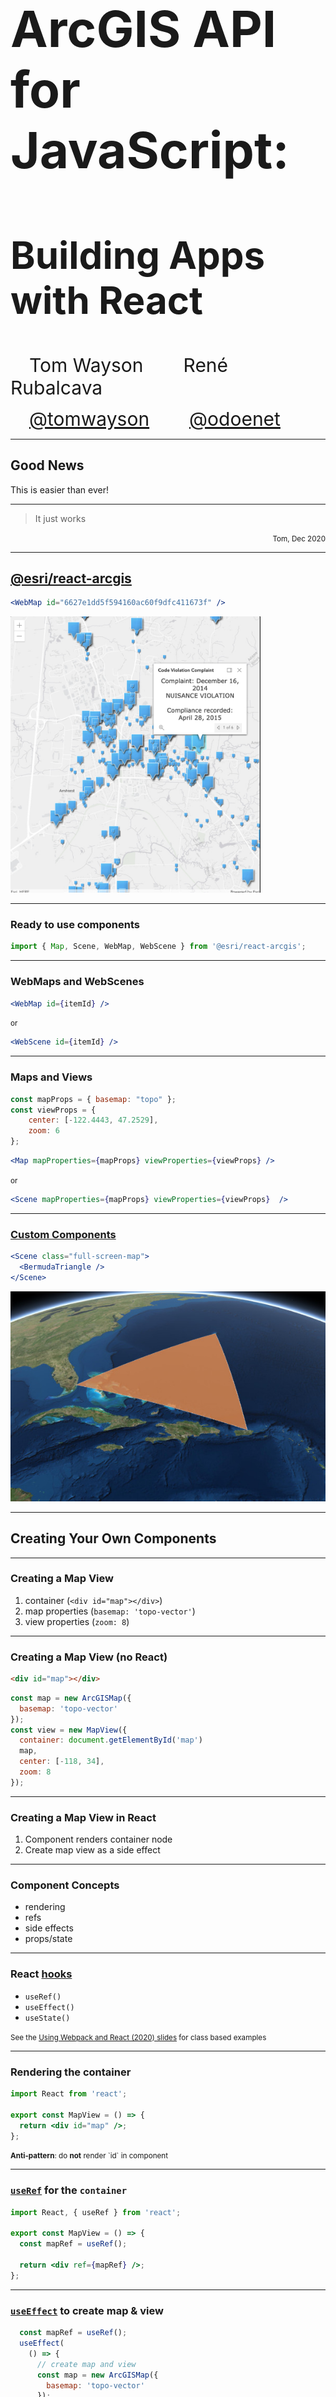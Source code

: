 <!-- .slide: data-background="../img/2021/dev-summit/bg-1.png" data-background-size="cover -->
<h1 style="text-align: left; font-size: 80px;">ArcGIS API for JavaScript:</h1>
<h2 style="text-align: left; font-size: 60px;">Building Apps with React</h2>
<p>
<span style="text-align: center; font-size: 30px; margin: 1em;">Tom Wayson</span>
<span style="text-align: right; font-size: 30px; margin: 1em;">René Rubalcava</span>
</p>
<p>
<span style="text-align: center; font-size: 30px; margin: 1em;"><a href="https://github.com/tomwayson">@tomwayson</a></span>
<span style="text-align: right; font-size: 30px; margin: 1em;"><a href="https://github.com/odoenet">@odoenet</a></span>
</p>

---

<!-- .slide: data-auto-animate data-background="../img/2021/dev-summit/bg-4.png" -->
## Good News

This is easier than ever!

---

<!-- .slide: data-auto-animate data-background="../img/2021/dev-summit/bg-4.png" -->

> It just works

<p style="text-align: right;"><small>Tom, Dec 2020</small></p>

---

<!-- .slide: data-auto-animate data-background="../img/2021/dev-summit/bg-3.png" -->
## [@esri/react-arcgis](https://github.com/Esri/react-arcgis)

```jsx
<WebMap id="6627e1dd5f594160ac60f9dfc411673f" />
```

<a href="https://github.com/Esri/react-arcgis"><img src="../common/images/react-arcgis-screenshot.png" width="400" /></a>

---

<!-- .slide: data-auto-animate data-background="../img/2021/dev-summit/bg-2.png" -->
### Ready to use components

```js
import { Map, Scene, WebMap, WebScene } from '@esri/react-arcgis';
```

---

<!-- .slide: data-auto-animate data-background="../img/2021/dev-summit/bg-2.png" -->
### WebMaps and WebScenes

```jsx
<WebMap id={itemId} />
```

<small>or</small>

```jsx
<WebScene id={itemId} />
```

---

<!-- .slide: data-auto-animate data-background="../img/2021/dev-summit/bg-2.png" -->
### Maps and Views

```js
const mapProps = { basemap: "topo" };
const viewProps = {
    center: [-122.4443, 47.2529],
    zoom: 6
};
```

```jsx
<Map mapProperties={mapProps} viewProperties={viewProps} />
```

<small>or</small>

```jsx
<Scene mapProperties={mapProps} viewProperties={viewProps}  />
```

---

<!-- .slide: data-auto-animate data-background="../img/2021/dev-summit/bg-2.png" -->
### [Custom Components](https://github.com/Esri/react-arcgis#creating-your-own-components)

```jsx
<Scene class="full-screen-map">
  <BermudaTriangle />
</Scene>
```

[![Custom component screenshot](../common/images/react-arcgis-custom-component-screenshot.jpg)](https://github.com/Esri/react-arcgis#creating-your-own-components)

---

<!-- .slide: data-auto-animate data-background="../img/2021/dev-summit/bg-3.png" -->

## Creating Your Own Components

---

<!-- .slide: data-auto-animate data-background="../img/2021/dev-summit/bg-2.png" -->

### Creating a Map View

1. container (`<div id="map"></div>`)
1. map properties (`basemap: 'topo-vector'`)
1. view properties (`zoom: 8`)

---

<!-- .slide: data-auto-animate data-background="../img/2021/dev-summit/bg-2.png" -->

### Creating a Map View (no React)

```html
<div id="map"></div>
```

```js
const map = new ArcGISMap({
  basemap: 'topo-vector'
});
const view = new MapView({
  container: document.getElementById('map')
  map,
  center: [-118, 34],
  zoom: 8
});
```

---

<!-- .slide: data-auto-animate data-background="../img/2021/dev-summit/bg-2.png" -->

### Creating a Map View in React

1. Component renders container node
1. Create map view as a side effect

---

<!-- .slide: data-auto-animate data-background="../img/2021/dev-summit/bg-4.png" -->

### Component Concepts

- rendering
- refs
- side effects
- props/state

---

<!-- .slide: data-auto-animate data-background="../img/2021/dev-summit/bg-4.png" -->
### React [hooks](https://reactjs.org/docs/hooks-intro.html)

* `useRef()`
* `useEffect()`
* `useState()`

<p><small>See the <a href="https://github.com/odoe/2020-arcgis-presentations/tree/master/ds/ArcGIS-API-for-JavaScript-Using-Webpack-and-React">Using Webpack and React (2020) slides</a> for class based examples</small></p>

---

<!-- .slide: data-auto-animate data-background="../img/2021/dev-summit/bg-2.png" -->
### Rendering the container

```jsx
import React from 'react';

export const MapView = () => {
  return <div id="map" />;
};
```

<p class="fragment"><small><strong>Anti-pattern</strong>: do <strong>not</strong> render `id` in component</small></p>

---

<!-- .slide: data-auto-animate data-background="../img/2021/dev-summit/bg-2.png" -->
### [`useRef`](https://reactjs.org/docs/hooks-reference.html#useref) for the `container`

```jsx
import React, { useRef } from 'react';

export const MapView = () => {
  const mapRef = useRef();

  return <div ref={mapRef} />;
};
```

---

<!-- .slide: data-auto-animate data-background="../img/2021/dev-summit/bg-2.png" -->
### [`useEffect`](https://reactjs.org/docs/hooks-reference.html#useeffect) to create map & view

```jsx
  const mapRef = useRef();
  useEffect(
    () => {
      // create map and view
      const map = new ArcGISMap({
        basemap: 'topo-vector'
      });
      const view = new MapView({
        container: mapRef.current,
        map: map,
        center: [-118, 34],
        zoom: 8
      });
    }
  , []); // only after initial render
```

---

<!-- .slide: data-auto-animate data-background="../img/2021/dev-summit/bg-2.png" -->
### `<MapView />` Component

```jsx
import React, { useRef, useEffect } from 'react';
import createMapView from './utils/map';

export const MapView = () => {
  const mapRef = useRef();
  useEffect(() => {
    // create map and view
    const view = createMapView(mapRef.current);
    // clean up
    return () => { view && view.destroy(); };
  }, []); // only after initial render
  return <div ref={mapRef} />;
}
```

---

<!-- .slide: data-auto-animate data-background="../img/2021/dev-summit/bg-3.png" -->
### 🎉 Success! 🎉

<p>✅ created a component that renders a <code>container</code>
<p>✅ created a map view after the initial render</p>
<p>✅ only destroy <code>MapView</code> when unmounting</p>
<p class="fragment">🤔 component that takes map or view properties?</p>

---

<!-- .slide: data-auto-animate data-background="../img/2021/dev-summit/bg-2.png" -->
### Map & view properties

```jsx
<MapView basemap="streets" zoom="13" />
```

---

<!-- .slide: data-auto-animate data-background="../img/2021/dev-summit/bg-2.png" -->
### Use React `props`

```jsx
export const MapView = ({ basemap, zoom }) => {
  const mapRef = useRef();
  useEffect(() => {
    // read map and view properties from props
    const mapProperties = { basemap };
    const viewProperties = { zoom };
    // create map and view
    const view = createMapView(mapRef.current, mapProperties, viewProperties);
    // clean up
    return () => { view && view.destroy(); };
  }, []); // only after initial render
  return <div ref={mapRef} />;
}
```

---

<!-- .slide: data-auto-animate data-background="../img/2021/dev-summit/bg-2.png" -->
### Update map & view properties

```jsx
<MapView basemap={{basemap}} zoom="13" />
<BasemapSelect value={{basemap}} onChange={{setBasemap}} />
```

---

<!-- .slide: data-auto-animate data-background="../img/2021/dev-summit/bg-2.png" -->
### `useState`

```jsx
const [basemap, setBasemap] = useState('topo-vector');
```

---

<!-- .slide: data-auto-animate data-background="../img/2021/dev-summit/bg-2.png" -->
### `useState`

```jsx
export const MapPage => () {
  const [basemap, setBasemap] = useState('topo-vector');
  return (
    <MapView basemap={{basemap}} zoom="13" />
    <BasemapSelect value={{basemap}} onChange={{setBasemap}} />
  );
}
```

---

<!-- .slide: data-auto-animate data-background="../img/2021/dev-summit/bg-2.png" -->
### Update view or map properties

Use another effect in `<MapView>`

```jsx
  useEffect(() => {
    // TODO: view is undefined
    view.map.basemap = basemap;
  }, [basemap]); // called whenever basemap prop changes
```

---

<!-- .slide: data-auto-animate data-background="../img/2021/dev-summit/bg-2.png" -->
### Hold onto view in state

```jsx
// in MapView component
const [view, setView] = useState(null);
// later in useEffect()
setView(createMapView(mapRef.current, mapProperties, viewProperties));
```

---

<!-- .slide: data-auto-animate data-background="../img/2021/dev-summit/bg-2.png" -->
### Only update if view has been created

```jsx
  useEffect(() => {
    if (!view) {
      // this was called before setView()
      return;
    }
    view.map.basemap = basemap;
  }, [view, basemap]);
```

---

<!-- .slide: data-auto-animate data-background="../img/2021/dev-summit/bg-3.png" -->
### 🎉 Success! 🎉

<p>✅ initialize map & view properties from <code>props</code></p>
<p>✅ update map or view when <code>props</code> change</p>
<p class="fragment">🤔 Relay map view changes to other components?</p>

---

<!-- .slide: data-auto-animate data-background="../img/2021/dev-summit/bg-2.png" -->
### Pass watch or event callbacks as props

```jsx
<MapView basemap={{basemap}} zoom="13" onClick={{logClick}} />
```

---

<!-- .slide: data-auto-animate data-background="../img/2021/dev-summit/bg-2.png" -->
### Wire up handlers

Use another effect in `<MapView>`

```jsx
  useEffect(() => {
    if (!view) {
      return;
    }
    const handle = view.on('click', onClick);
    return function removeHandle() {
      handle && handle.remove();
    };
  }, [view, onClick]);
```

<p><small>use clean-up functions to remove event & watch handlers</small></p>

---

<!-- .slide: data-auto-animate data-background="../img/2021/dev-summit/bg-2.png" -->
### Components

A bridge between your React app and the ArcGIS API

---

<!-- .slide: data-auto-animate data-background="../img/2021/dev-summit/bg-4.png" -->
## Modern React and the ArcGIS API

---

<!-- .slide: data-auto-animate data-background="../img/2021/dev-summit/bg-2.png" -->
### Manage global state in React

* You may not need Redux/MobX
* Context is powerful, and injectable

---

<!-- .slide: data-auto-animate data-background="../img/2021/dev-summit/bg-2.png" -->
### `useContext` hook

```jsx
import ThemeContext from '.ThemeContext';

const ThemedMap = () => {
  const theme = useContext(ThemeContext);
  const basemap = theme === 'dark'
    ? 'dark-gray'
    : 'gray';
  return (
    <Map basemap={basemap} />
  );
};
```

---

<!-- .slide: data-auto-animate data-background="../img/2021/dev-summit/bg-4.png" -->
## Modularize API usage

---

<!-- .slide: data-auto-animate data-background="../img/2021/dev-summit/bg-2.png" -->
* Do all the API work separate from your UI
* _Separate content from navigation_ - pattern in PWAs
* Mock/stub API in tests

```ts
// src/data/map.ts
export function initialize(element: Element) {
  view.container = element;
  view.when(() => {
    // magic
  });
}
```

---

<!-- .slide: data-auto-animate data-background="../img/2021/dev-summit/bg-2.png" -->
* Use in your context or component

```ts
const elRef = useRef(null);
useEffect(
  () => {
    const loadMap = async () => {
      const map = await import("../data/map");
      map.initialize(elRef.current);
    };
    loadMap();
  },
  []
);
```

---

<!-- .slide: data-auto-animate data-background="../img/2021/dev-summit/bg-2.png" -->
## Why lazy load the API?

* So webpack can create async bundles
* `bundle1.js` -> `bundle2.js` -> `bundle3.js`
* Only load the resources you need when you need them
* Leads to faster initial loads

---

<!-- .slide: data-auto-animate data-background="../img/2021/dev-summit/bg-4.png" -->
## Suspense

---

<!-- .slide: data-auto-animate data-background="../img/2021/dev-summit/bg-2.png" -->
## Hold your Suspense

* Lazy-load entire React components
* useful in modular apps

```tsx
import React, { lazy, Suspense } from "react";
// lazy load the components that use Maps
const WebMapView = lazy(() => import("../components/WebMapView"));
// later on
<Suspense  fallback={<div>Loading...</div>}>
  <WebMapView />
</Suspense>
```

---

<!-- .slide: data-auto-animate data-background="../img/2021/dev-summit/bg-2.png" -->
## Hold your Suspense

* Still not out of beta, so use at your own risk


---

<!-- .slide: data-auto-animate data-background="../img/2021/dev-summit/bg-3.png" -->
##  Demo: [React with ESM](https://github.com/odoe/jsapi-esm-react)

---

<!-- .slide: data-auto-animate data-background="../img/2021/dev-summit/bg-4.png" -->
## 🤔 An alternative to [@arcgis/core](https://npmjs.com/package/@arcgis/core)?

---

<!-- .slide: data-auto-animate data-background="../img/2021/dev-summit/bg-3.png" data-transition="fade" -->
### ArcGIS API is different

- powerful library with large footprint
- sophisticated use of dynamic loading & web workers
- can slow or in rare cases break your build <!-- .element class="fragment" -->

---

<!-- .slide: data-auto-animate data-background="../img/2021/dev-summit/bg-3.png" data-transition="fade" -->

### Try [esri-loader](https://github.com/Esri/esri-loader)

<div>
  <img src="../common/images/esri.png" class="transparent" height="120" />
  <img src="../common/images/Heart_corazon.svg" class="transparent" height="120" />
  <img src="../common/images/webpack-icon-square-big.png" class="transparent" height="120" />
  <img src="../common/images/rollup1.png" class="transparent" height="100" />
  <img src="../common/images/parcel-og.png" class="transparent" height="100" />
  <img src="../common/images/snowpack-logo-white.png" class="transparent" height="90" />
</div>

---

<!-- .slide: data-auto-animate data-background="../img/2021/dev-summit/bg-2.png" data-transition="fade" -->
### Installing [esri-loader](https://github.com/Esri/esri-loader#install)

<img class="transparent" src="../common/images/800px-Npm-logo.svg.png" style="width: 300px; margin: 110px 0;">
<h3><code>npm install --save esri-loader</code></h3>

---

<!-- .slide: data-auto-animate data-background="../img/2021/dev-summit/bg-2.png" data-transition="fade" -->
### Installing [esri-loader](https://github.com/Esri/esri-loader#install)

<img class="transparent" src="../common/images/yarn-logo.png">
<h3><code>yarn add esri-loader</code></h3>

---

<!-- .slide: data-auto-animate data-background="../img/2021/dev-summit/bg-2.png" data-transition="fade-in none" -->
### Using [`loadModules()`](https://github.com/Esri/esri-loader#usage)

```js
import { loadModules } from 'esri-loader';

loadModules([
  "esri/Map",
  "esri/views/MapView"
]).then(([Map, MapView]) => {
  // Code to create the map and view will go here
});
```

---

<!-- .slide: data-auto-animate data-background="../img/2021/dev-summit/bg-2.png" data-transition="none fade-out" -->
### How it works

```js
// calls require() once the ArcGIS script is loaded

require([
  "esri/Map",
  "esri/views/MapView"
], (Map, MapView) => {
  // Code to create the map and view will go here
});
```

---

<!-- .slide: data-auto-animate data-background="../img/2021/dev-summit/bg-2.png" data-transition="fade" -->
### [Lazy loads the ArcGIS API](https://github.com/Esri/esri-loader#lazy-loading-the-arcgis-api-for-javascript)

<pre class="language-js">
<code class="language-js">
 // injects a script tag the first time
const esriConfig = await loadModules(["esri/config"])
esriConfig.useIdentity = false;

// don't worry, this won't load the API again!
const [Map, MapView] = await loadModules(
  ["esri/Map", "esri/views/MapView"]
);</code></pre>

Defaults to latest CDN version <!-- .element class="fragment" -->

---

<!-- .slide: data-auto-animate data-background="../img/2021/dev-summit/bg-3.png" 
data-transition="none fade-out" -->

### [esri-loader options](https://github.com/Esri/esri-loader/#configuring-esri-loader)

- Use an earlier release, even 3.x!
- Use a local AMD build
- Lazy load CSS

---

<!-- .slide: data-auto-animate data-background="../img/2021/dev-summit/bg-3.png" 
data-transition="none fade-out" -->

### Keeps ArcGIS API out of your build

<ul class="fragment">
  <li>faster builds</li>
  <li>greater tool compatibility</li>
</ul>

---

<!-- .slide: data-auto-animate data-background="../img/2021/dev-summit/bg-3.png" -->
### [@esri/react-arcgis](https://github.com/Esri/react-arcgis#installation) uses esri-loader

```bash
npm i --save esri-loader @esri/react-arcgis
```

---

<!-- .slide: data-auto-animate data-background="../img/2021/dev-summit/bg-2.png" -->
### [esri-loader-hooks](https://www.npmjs.com/package/esri-loader-hooks)

```bash
npm i --save esri-loader esri-loader-hooks
```

```js
import { 
  useMap, useScene, useWebMap, useWebScene, // create a map or scene
  useEvent, useEvents, useWatch, useWatches, // handle events or property changes
  useGraphic, useGraphics // add graphics to a map/scene
} from 'esri-loader-hooks';
```

---

<!-- .slide: data-auto-animate data-background="../img/2021/dev-summit/bg-2.png" -->
### [esri-loader-hooks](https://github.com/tomwayson/esri-loader-hooks#usewebmap)

```jsx
function WebMap() {
  const [ref] = useWebMap('6627e1dd5f594160ac60f9dfc411673f');
  return <div style={{ height: 400 }} ref={ref} />;
}
```

<a href="https://esri-loader-hooks.netlify.com/"><img src="../common/images/react-arcgis-screenshot.png" width="400" /></a>

---

<!-- .slide: data-auto-animate data-background="../img/2021/dev-summit/bg-3.png" -->
### Example: [esri-loader-hooks](https://esri-loader-hooks.netlify.com/)

<a href="https://esri-loader-hooks.netlify.com/"><img src="../common/images/esri-loader-hooks-screenshot.png" height="400"></a>

---

<!-- .slide: data-auto-animate data-background="../img/2021/dev-summit/bg-3.png" 
data-transition="none fade-out" -->

### When to use esri-loader?

- Rapid prototyping, hackathons
- Your (hipster) tools have trouble with `@arcgis/core`

---

<!-- .slide: data-auto-animate data-background="../img/2021/dev-summit/bg-4.png" -->
## Conclusion

<div>
  <img src="../common/images/esri.png" class="transparent" height="120" />
  <img src="../common/images/Heart_corazon.svg" class="transparent" height="120" />
  <img src="../common/images/react-js-img.png" class="transparent" height="120" />
</div>

---

<!-- .slide: data-auto-animate data-background="../img/2021/dev-summit/bg-5.png" -->

![esri](../img/esri-science-logo-white.png "esri")

---

<!-- .slide: data-auto-animate data-background="../img/2021/dev-summit/2021-feedback.jpg" -->
